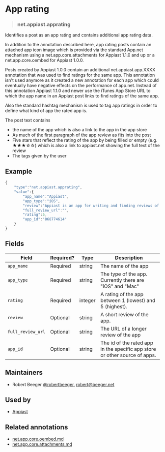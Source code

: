 <!-- give your annotation a title -->
# App rating

<!-- specify the "type" for your annotation -->
> ### net.appiast.apprating

<!-- provide a description of what your annotation represents -->
Identifies a post as an app rating and contains additional app rating data.

In addition to the annotation described here, app rating posts contain an attached app icon image which is provided via the standard App.net mechanism using a net.app.core.attachments for Appiast 1.1.0 and up or a net.app.core.oembed for Appiast 1.0.0.

Posts created by Appiast 1.0.0 contain an additional net.appiast.app.XXXX annotation that was used to find ratings for the same app. This annotation isn't used anymore as it created a new annotation for each app which could eventually have negative effects on the performance of app.net. Instead of this annotation Appiast 1.1.0 and newer use the iTunes App Store URL to which the app name in an Appiast post links to find ratings of the same app.

Also the standard hashtag mechanism is used to tag app ratings in order to define what kind of app the rated app is.

The post text contains
  * the name of the app which is also a link to the app in the app store
  * As much of the first paragraph of the app review as fits into the post
  * Five stars that reflect the rating of the app by being filled or empty (e.g. ★★★☆☆) which is also a link to appiast.net showing the full text of the review
  * The tags given by the user

<!-- provide at least one example of what your annotation might look like in the wild -->
## Example

~~~ js
{
    "type":"net.appiast.apprating",
    "value":{
        "app_name":"Appiast",
        "app_type":"iOS",
        "review":"Appiast is an app for writing and finding reviews of other apps. Reviews ...",
        "full_review_url":"",
        "rating":5,
        "app_id":"868774614"
    }
}
~~~

<!-- provide a complete description of the fields in the "value" object for your annotation -->
## Fields

| Field | Required? | Type | Description |
| ----- | --------- | ---- | ----------- |
| `app_name` | Required | string | The name of the app |
| `app_type` | Required | string | The type of the app. Currently there are "iOS" and "Mac" |
| `rating` | Required | integer | A rating of the app between 1 (lowest) and 5 (highest). |
| `review` | Optional | string | A short review of the app.|
| `full_review_url` | Optional | string | The URL of a longer review of the app |
| `app_id` | Optional | string | The id of the rated app in the specific app store or other source of apps. |


<!-- provide a way to contact you -->
## Maintainers
* Robert Beeger [@robertbeeger](https://alpha.app.net/robertbeeger), [robert@beeger.net](mailto:robert@beeger.net)

<!-- provide references to compatible apps / service -->
## Used by
* [Appiast](http://appiast.net)

<!-- provide references to related annotations -->
## Related annotations
* [net.app.core.oembed.md](net.app.core.oembed.md)
* [net.app.core.attachments.md](net.app.core.attachments.md)
